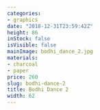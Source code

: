 ```yaml
---
categories:
- graphics
date: "2018-12-31T23:59:42Z"
height: 86
inStock: false
isVisible: false
mainImage: bodhi_dance_2.jpg
materials:
- charcoal
- paper
price: 260
slug: bodhi-dance-2
title: Bodhi Dance 2
width: 62
---
```


